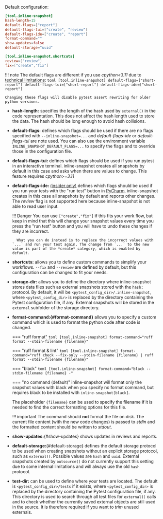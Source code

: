 Default configuration:

``` toml
[tool.inline-snapshot]
hash-length=15
default-flags=["report"]
default-flags-tui=["create", "review"]
default-flags-ide=["create", "report"]
format-command=""
show-updates=false
default-storage="uuid"

[tool.inline-snapshot.shortcuts]
review=["review"]
fix=["create","fix"]
```

!!! note
    The default flags are different if you use *cpython<3.11* due to [technical limitations](limitations.md#pytest-assert-rewriting-is-disabled):
    ``` toml
    [tool.inline-snapshot]
    default-flags=["short-report"]
    default-flags-tui=["short-report"]
    default-flags-ide=["short-report"]
    ```

    Changing these flags will disable pytest assert rewriting for older python versions.



* **hash-length:** specifies the length of the hash used by `external()` in the code representation.
    This does not affect the hash length used to store the data.
    The hash should be long enough to avoid hash collisions.
* **default-flags:** defines which flags should be used if there are no flags specified with `--inline-snapshot=...` and *default-flags-ide* or *default-flags-tui* are note used.
    You can also use the environment variable `INLINE_SNAPSHOT_DEFAULT_FLAGS=...` to specify the flags and to override those in the configuration file.

* **default-flags-tui:** defines which flags should be used if you run pytest in an interactive terminal.
    inline-snapshot creates all snapshots by default in this case and asks when there are values to change.
    This feature requires *cpython>=3.11*

* **default-flags-ide:** [(insider only)](insiders.md) defines which flags should be used if you run your tests with the "run test" button in [PyCharm](pycharm.md).
    inline-snapshot creates in this case all snapshots by default and reports other changes.
    The *review* flag is not supported here because inline-snapshot is not able to read user input.

    !!! Danger
        You can use `["create","fix"]` if this fits your work flow, but keep in mind that this will change your snapshot values every time you press the "run test" button and you will have to undo these changes if they are incorrect.

        What you can do instead is to replace the incorrect values with `...` and run your test again. The change from `...` to the new value is part of the *create* category, which is enabled by default.


* **shortcuts:** allows you to define custom commands to simplify your workflows.
    `--fix` and `--review` are defined by default, but this configuration can be changed to fit your needs.

* **storage-dir:** allows you to define the directory where inline-snapshot stores data files such as external snapshots stored with the `hash:` protocol.
    By default, it will be `<pytest_config_dir>/.inline-snapshot`,
    where `<pytest_config_dir>` is replaced by the directory containing the Pytest configuration file, if any.
    External snapshots will be stored in the `external` subfolder of the storage directory.
* **format-command:[](){#format-command}** allows you to specify a custom command which is used to format the python code after code is changed.

    === "ruff format"
        ``` toml
        [tool.inline-snapshot]
        format-command="ruff format --stdin-filename {filename}"
        ```

    === "ruff format & lint"
        ``` toml
        [tool.inline-snapshot]
        format-command="ruff check --fix-only --stdin-filename {filename} | ruff format --stdin-filename {filename}"
        ```

    === "black"
        ``` toml
        [tool.inline-snapshot]
        format-command="black --stdin-filename {filename} -"
        ```

    === "no command (default)"
        inline-snapshot will format only the snapshot values with black when you specify no format command, but requires black to be installed with `inline-snapshot[black]`.

    The placeholder `{filename}` can be used to specify the filename if it is needed to find the correct formatting options for this file.

    !!! important
        The command should **not** format the file on disk. The current file content (with the new code changes) is passed to *stdin* and the formatted content should be written to *stdout*.

* **show-updates:**[](){#show-updates} shows updates in reviews and reports.

* **default-storage:**[](){#default-storage} defines the default storage protocol to be used when creating snapshots without an explicit storage protocol, such as `external()`.
    Possible values are `hash` and `uuid`.
    External snapshots created by `outsource()` do not currently support this setting due to some internal limitations and will always use the old `hash` protocol.

* **test-dir:** can be used to define where your tests are located.
    The default is `<pytest_config_dir>/tests` if it exists,
    where `<pytest_config_dir>` is replaced by the directory containing the Pytest configuration file, if any.
    This directory is used to search through all test files for `external()` calls and to check whether the currently saved external objects are still used in the source.
    It is therefore required if you want to *trim* unused externals.
